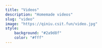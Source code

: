 ```yaml
---
title: "Videos"
description: "Homemade videos"
slug: "video"
image: "https://qiniu.csit.fun/video.jpg"
style:
    background: "#2a9d8f"
    color: "#fff"
---
```

